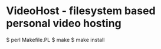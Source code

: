 VideoHost - filesystem based personal video hosting
===================================================

   $ perl Makefile.PL
   $ make
   $ make install
   
